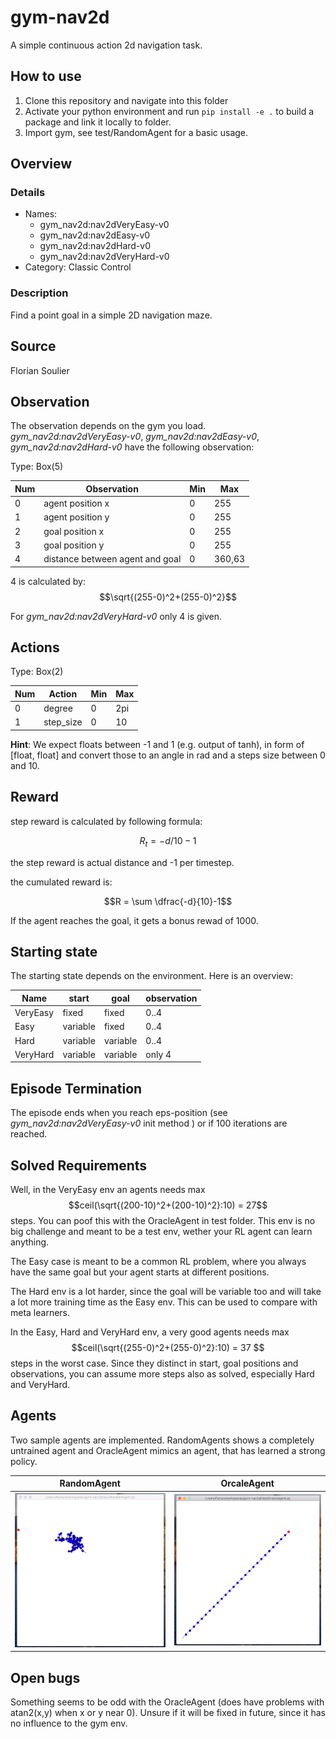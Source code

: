 # gym-nav2d
A simple continuous action 2d navigation task.

## How to use

1. Clone this repository and navigate into this folder
2. Activate your python environment and run `pip install -e .` to build a package and link it locally to folder.
3. Import gym, see test/RandomAgent for a basic usage.

## Overview
### Details
* Names: 
    * gym_nav2d:nav2dVeryEasy-v0
    * gym_nav2d:nav2dEasy-v0
    * gym_nav2d:nav2dHard-v0
    * gym_nav2d:nav2dVeryHard-v0
* Category: Classic Control

### Description
Find a point goal in a simple 2D navigation maze.

## Source
Florian Soulier

## Observation
The observation depends on the gym you load. _gym_nav2d:nav2dVeryEasy-v0_, _gym_nav2d:nav2dEasy-v0_, _gym_nav2d:nav2dHard-v0_ have the following observation:

Type: Box(5)

| Num  | Observation                     | Min  | Max    |
| ---- | ------------------------------- | ---- | ------ |
| 0    | agent position x                | 0    | 255    |
| 1    | agent position y                | 0    | 255    |
| 2    | goal position x                 | 0    | 255    |
| 3    | goal position y                 | 0    | 255    |
| 4    | distance between agent and goal | 0    | 360,63 |

4 is calculated by: $$\sqrt{(255-0)^2+(255-0)^2}$$

For _gym_nav2d:nav2dVeryHard-v0_ only 4 is given. 

## Actions

Type: Box(2)

| Num  | Action    | Min  | Max  |
| ---- | --------- | ---- | ---- |
| 0    | degree    | 0    | 2pi  |
| 1    | step_size | 0    | 10   |

**Hint**: We expect floats between -1 and 1 (e.g. output of tanh), in form of [float, float] and convert those to an angle in rad and a steps size between 0 and 10.

## Reward

step reward is calculated by following formula:

$$R_t = - d/10 - 1$$

the step reward is actual distance and -1 per timestep.

the cumulated reward is:

$$R = \sum \dfrac{-d}{10}-1$$

If the agent reaches the goal, it gets a bonus rewad of 1000. 

## Starting state

The starting state depends on the environment. Here is an overview:

| Name     | start    | goal     | observation |
| -------- | -------- | -------- | ----------- |
| VeryEasy | fixed    | fixed    | 0..4        |
| Easy     | variable | fixed    | 0..4        |
| Hard     | variable | variable | 0..4        |
| VeryHard | variable | variable | only 4      |

## Episode Termination

The episode ends when you  reach eps-position (see *gym_nav2d:nav2dVeryEasy-v0* init method ) or if 100 iterations are reached.

## Solved Requirements

Well, in the VeryEasy env an agents needs max $$ceil(\sqrt{(200-10)^2+(200-10)^2}:10) = 27$$ steps. You can poof this with the OracleAgent in test folder. This env is no big challenge and meant to be a test env, wether your RL agent can learn anything.

The Easy case is meant to be a common RL problem, where you always have the same goal but your agent starts at different positions.

The Hard env is a lot harder, since the goal will be variable too and will take a lot more training time as the Easy env. This can be used to compare with meta learners.

In the Easy, Hard and VeryHard env, a very good agents needs max $$ceil(\sqrt{(255-0)^2+(255-0)^2}:10) = 37 $$ steps in the worst case. Since they distinct in start, goal positions and observations, you can assume more steps also as solved, especially Hard and VeryHard.

## Agents

Two sample agents are implemented. RandomAgents shows a completely untrained agent and OracleAgent mimics an agent, that has learned a strong policy.


RandomAgent             | OrcaleAgent 
:-------------------------:|:-------------------------:
![random_agent](README.assets/random_agent.png)|  ![oracle_agent](README.assets/oracle_agent.png)

## Open bugs

Something seems to be odd with the OracleAgent (does have problems with atan2(x,y) when x or y near 0). Unsure if it will be fixed in future, since it has no influence to the gym env.